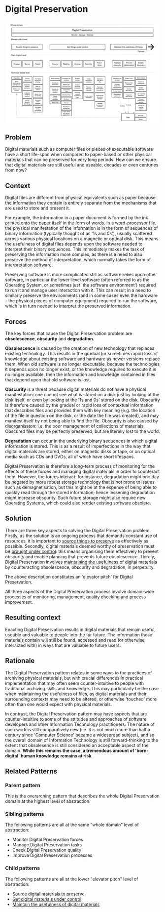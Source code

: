 # Digital Preservation

![Digital Preservation Pattern Map](https://github.com/CamLib/DigitalPreservationPatternLanguage/blob/Development/Images/DigitalPreservationPatternMap.png)


## Problem

Digital materials such as computer files or pieces of executable software have a short life-span when compared to paper-based or other physical materials that can be preserved for very long periods. How can we ensure that digital materials are still useful and useable, decades or even centuries from now?

## Context

Digital files are different from physical equivalents such as paper because the information they contain is entirely separate from the mechanisms that are used to store and present it. 

For example, the information in a paper document is formed by the ink printed onto the paper itself in the form of words. In a word-processor file, the physical manifestation of the information is in the form of sequences of binary information (typically thought of as '1s and 0s'), usually scattered across various physical locations on a magnetic or optical disk. This means the usefulness of digital files depends upon the software needed to interpret their binary sequences. This immediately makes the task of preserving the information more complex, as there is a need to also preserve the method of interpretation, which normally takes the form of interpretation software.

Preserving software is more complicated still as software relies upon other software, in particular the lower-level software (often referred to as the Operating System, or sometimes just 'the software environment') required to run it and manage user interaction with it. This can result in a need to similarly preserve the environments (and in some cases even the hardware - the physical pieces of computer equipment) required to run the software, which is in turn needed to interpret the preserved information.


## Forces

The key forces that cause the Digital Preservation problem are **obsolescence**, **obscurity** and **degradation**. 

**Obsolescence** is caused by the creation of new technology that replaces existing technology. This results in the gradual (or sometimes rapid) loss of knowledge about existing software and hardware as newer versions replace them. When old software is no longer executable, because the technologies it depends upon no longer exist, or the knowledge required to execute it is no longer available, then the information and knowledge contained in files that depend upon that old software is lost.

**Obscurity** is a threat because digital materials do not have a physical manifestation: one cannot see what is stored on a disk just by looking at the disk itself, or even by looking at the '1s and 0s' stored on the disk. Obscurity is therefore caused by the gradual or rapid loss of contextual information that describes files and provides them with key meaning (e.g. the location of the file in question on the disk, or the date the file was created), and may manifest itself by not being able to find the file. Obscurity is also caused by disorganisaton: i.e. the poor management of collections of materials. Obscured files may be perfectly preserved, but are literally lost to the world.

**Degradation** can occur in the underlying binary sequences in which digital information is stored. This is as a result of  imperfections in the way that digital materials are stored, either on magnetic disks or tape, or on optical media such as CDs and DVDs, all of which have short lifespans. 

Digital Preservation is therefore a long-term process of monitoring for the effects of these forces and managing digital materials in order to counteract them. However, the forces interact: for instance, degradation might one day be negated by more robust storage technology that is not prone to issues such as demagnetisation, but this might be at the expense of being able to quickly read through the stored information; hence lessening degradation might increase obscurity. Such future storage might also require new Operating Systems, which could also render existing software obsolete.



## Solution

There are three key aspects to solving the Digital Preservation problem. Firstly, as the solution is an ongoing process that demands constant use of resources, it is important to [source things to preserve](SourceThingsToPreserve.md) as effectively as possible. Secondly, digital materials deemed worthy of preservation must be [brought under control](GetThingsUnderControl.md): this means organising them effectively to prevent obscurity and enable planning that prevents future obsolescence. Thirdly, Digital Preservation involves [maintaining the usefulness](MaintainTheUsefulnessOfThings.md) of digital materials by counteracting obsolescence, obscurity and degradation, in perpetuity.

The above description constitutes an 'elevator pitch' for Digital Preservation.

All three aspects of the Digital Preservation process involve domain-wide processes of monitoring, management, quality checking and process improvement.


## Resulting context

Enacting Digital Preservation results in digital materials that remain useful, useable and valuable to people into the far future. The information these materials contain will still be found, accessed and read (or otherwise interacted with) in ways that are valuable to future users.

## Rationale

The Digital Preservation pattern relates in some ways to the practices of archiving physical materials, but with crucial differences in practical implementation that may often seem counter-intuitive to people with traditional archiving skills and knowledge. This may particularly be the case when maintaining the usefulness of files, as digital materials and their surrounding contexts may need to be altered, or otherwise 'touched' more often than one would expect with physical materials.

In contrast, the Digital Preservation pattern may have aspects that are counter-intuitive to some of the attitudes and approaches of software developers and other Information Technology practitioners. The nature of such work is still comparatively new (i.e. it is not much more than half a century since 'Computer Science' became a widespread subject), and so the overall domain of Information Technology is still forward-thinking to the extent that obsolesence is still considered an acceptable aspect of the domain. **While this remains the case, a tremendous amount of 'born-digital' human knowledge remains at risk**.

## Related Patterns

### Parent pattern

This is the overarching pattern that describes the whole Digital Preservation domain at the highest level of abstraction. 

### Sibling patterns

The following patterns are all at the same "whole domain" level of abstraction:

* Monitor Digital Preservation forces
* Manage Digital Preservation tasks
* Check Digital Preservation quality
* Improve Digital Preservation processes

### Child patterns

The following patterns are all at the lower "elevator pitch" level of abstraction:

* [Source digital materials to preserve](SourceThingsToPreserve.md)
* [Get digital materials under control](GetThingsUnderControl.md)
* [Maintain the usefulness of digital materials](MaintainTheUsefulnessOfThings.md)